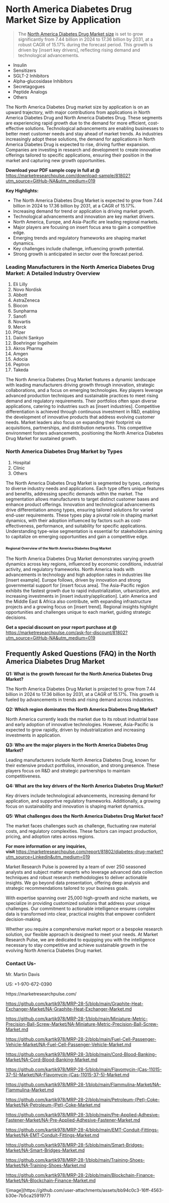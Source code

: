 <h1>North America Diabetes Drug Market&nbsp;Size by Application</h1><blockquote><p>The <a href="https://marketresearchpulse.com/download-sample/81802?utm_source=GitHub-NA&amp;utm_medium=019">North America Diabetes Drug Market size</a> is set to grow significantly from 7.44 billion in 2024 to 17.36 billion by 2031, at a robust CAGR of 15.17% during the forecast period. This growth is driven by [insert key drivers], reflecting rising demand and technological advancements.</p></blockquote><ul><li>Insulin<li> Sensitizers<li> SGLT-2 Inhibitors<li> Alpha-glucosidase Inhibitors<li> Secretagogues<li> Peptide Analogs<li> Others</li></ul><p>The North America Diabetes Drug market size by application is on an upward trajectory, with major contributions from applications in North America Diabetes Drug and North America Diabetes Drug. These segments are experiencing rapid growth due to the demand for more efficient, cost-effective solutions. Technological advancements are enabling businesses to better meet customer needs and stay ahead of market trends. As industries increasingly adopt these solutions, the demand for applications in North America Diabetes Drug is expected to rise, driving further expansion. Companies are investing in research and development to create innovative offerings tailored to specific applications, ensuring their position in the market and capturing new growth opportunities.</p><p><strong>Download your PDF sample copy in full at @ </strong><a href="https://marketresearchpulse.com/download-sample/81802?utm_source=GitHub-NA&amp;utm_medium=019">https://marketresearchpulse.com/download-sample/81802?utm_source=GitHub-NA&amp;utm_medium=019</a></p><p><strong>Key Highlights: </strong></p><ul><li>The North America Diabetes Drug Market is expected to grow from 7.44 billion in 2024 to 17.36 billion by 2031, at a CAGR of 15.17%.</li><li>Increasing demand for trend or application is driving market growth.</li><li>Technological advancements and innovation are key market drivers.</li><li>North America, Europe, and Asia-Pacific are leading regional markets.</li><li>Major players are focusing on insert focus area to gain a competitive edge.</li><li>Emerging trends and regulatory frameworks are shaping market dynamics.</li><li>Key challenges include challenge, influencing growth potential.</li><li>Strong growth is anticipated in sector over the forecast period.</li></ul><h3>Leading Manufacturers in the North America Diabetes Drug Market: A Detailed Industry Overview</h3><ol><li>Eli Lilly</li><li>Novo Nordisk</li><li>Abbott</li><li>AstraZeneca</li><li>Biocon</li><li>Sunpharma</li><li>Sanofi</li><li>Novartis</li><li>Merck</li><li>Pfizer</li><li>Daiichi Sankyo</li><li>Boehringer Ingelheim</li><li>Akros Pharma</li><li>Amgen</li><li>Adocia</li><li>Peptron</li><li>Takeda</li></ol><div class="flex max-w-full flex-col flex-grow"><div class="min-h-8 text-message flex w-full flex-col items-end gap-2 whitespace-normal break-words [.text-message+&amp;]:mt-5" dir="auto" data-message-author-role="assistant" data-message-id="fd8432e4-4910-450d-b182-61b7bfb0a01f" data-message-model-slug="gpt-4o"><div class="flex w-full flex-col gap-1 empty:hidden first:pt-[3px]"><div class="markdown prose w-full break-words dark:prose-invert light"><p>The North America Diabetes Drug Market features a dynamic landscape with leading manufacturers driving growth through innovation, strategic collaborations, and a focus on emerging technologies. Key players leverage advanced production techniques and sustainable practices to meet rising demand and regulatory requirements. Their portfolios often span diverse applications, catering to industries such as [insert industries]. Competitive differentiation is achieved through continuous investment in R&amp;D, enabling the development of innovative products that address evolving customer needs. Market leaders also focus on expanding their footprint via acquisitions, partnerships, and distribution networks. This competitive environment fosters advancements, positioning the North America Diabetes Drug Market for sustained growth.</p></div></div></div></div><h3>North America Diabetes Drug Market by Types</h3><ol><li>Hospital<li> Clinic<li> Others</li></ol><div class="flex max-w-full flex-col flex-grow"><div class="min-h-8 text-message flex w-full flex-col items-end gap-2 whitespace-normal break-words [.text-message+&amp;]:mt-5" dir="auto" data-message-author-role="assistant" data-message-id="084470be-0bb7-4664-bddf-5156b4f41249" data-message-model-slug="gpt-4o-mini"><div class="flex w-full flex-col gap-1 empty:hidden first:pt-[3px]"><div class="markdown prose w-full break-words dark:prose-invert light"><p>The North America Diabetes Drug Market is segmented by types, catering to diverse industry needs and applications. Each type offers unique features and benefits, addressing specific demands within the market. The segmentation allows manufacturers to target distinct customer bases and enhance product offerings. Innovation and technological advancements drive differentiation among types, ensuring tailored solutions for varied end-user requirements. These types play a pivotal role in shaping market dynamics, with their adoption influenced by factors such as cost-effectiveness, performance, and suitability for specific applications. Understanding type-wise segmentation is essential for stakeholders aiming to capitalize on emerging opportunities and gain a competitive edge.</p></div></div></div></div><h3><span style="font-size: 11px;">Regional Overview of the North America Diabetes Drug Market</span></h3><div class="flex max-w-full flex-col flex-grow"><div class="min-h-8 text-message flex w-full flex-col items-end gap-2 whitespace-normal break-words [.text-message+&amp;]:mt-5" dir="auto" data-message-author-role="assistant" data-message-id="e9038762-ce64-4e30-91c9-9bd413514231" data-message-model-slug="gpt-4o-mini"><div class="flex w-full flex-col gap-1 empty:hidden first:pt-[3px]"><div class="markdown prose w-full break-words dark:prose-invert light"><p>The North America Diabetes Drug Market demonstrates varying growth dynamics across key regions, influenced by economic conditions, industrial activity, and regulatory frameworks. North America leads with advancements in technology and high adoption rates in industries like [insert example]. Europe follows, driven by innovation and strong governmental support for [insert focus area]. The Asia-Pacific region exhibits the fastest growth due to rapid industrialization, urbanization, and increasing investments in [insert industry/application]. Latin America and the Middle East &amp; Africa also contribute, with expanding infrastructure projects and a growing focus on [insert trend]. Regional insights highlight opportunities and challenges unique to each market, guiding strategic decisions.</p></div></div></div></div><p><strong>Get a special discount on your report purchase at @ </strong><a href="https://marketresearchpulse.com/ask-for-discount/81802?utm_source=GitHub-NA&amp;utm_medium=019">https://marketresearchpulse.com/ask-for-discount/81802?utm_source=GitHub-NA&amp;utm_medium=019</a></p><h2>Frequently Asked Questions (FAQ) in the North America Diabetes Drug Market</h2><p><strong>Q1: What is the growth forecast for the North America Diabetes Drug Market?</strong></p><p>The North America Diabetes Drug Market is projected to grow from 7.44 billion in 2024 to 17.36 billion by 2031, at a CAGR of 15.17%. This growth is fueled by advancements in trends and rising demand across industries.</p><p><strong>Q2: Which region dominates the North America Diabetes Drug Market?</strong></p><p>North America currently leads the market due to its robust industrial base and early adoption of innovative technologies. However, Asia-Pacific is expected to grow rapidly, driven by industrialization and increasing investments in application.</p><p><strong>Q3: Who are the major players in the North America Diabetes Drug Market?</strong></p><p>Leading manufacturers include North America Diabetes Drug, known for their extensive product portfolios, innovation, and strong presence. These players focus on R&amp;D and strategic partnerships to maintain competitiveness.</p><p><strong>Q4: What are the key drivers of the North America Diabetes Drug Market?</strong></p><p>Key drivers include technological advancements, increasing demand for application, and supportive regulatory frameworks. Additionally, a growing focus on sustainability and innovation is shaping market dynamics.</p><p><strong>Q5: What challenges does the North America Diabetes Drug Market face?</strong></p><p>The market faces challenges such as challenge, fluctuating raw material costs, and regulatory complexities. These factors can impact production, pricing, and adoption rates across regions.</p><p><strong>For more information or any inquiries, visit&nbsp;</strong><a href="https://marketresearchpulse.com/report/81802/diabetes-drug-market?utm_source=Linkedin&utm_medium=019">https://marketresearchpulse.com/report/81802/diabetes-drug-market?utm_source=Linkedin&utm_medium=019</a></p><p>Market Research Pulse is powered by a team of over 250 seasoned analysts and subject matter experts who leverage advanced data collection techniques and robust research methodologies to deliver actionable insights. We go beyond data presentation, offering deep analysis and strategic recommendations tailored to your business goals.</p><p>With expertise spanning over 25,000 high-growth and niche markets, we specialize in providing customized solutions that address your unique challenges. Our commitment to actionable intelligence ensures complex data is transformed into clear, practical insights that empower confident decision-making.</p><p>Whether you require a comprehensive market report or a bespoke research solution, our flexible approach is designed to meet your needs. At Market Research Pulse, we are dedicated to equipping you with the intelligence necessary to stay competitive and achieve sustainable growth in the evolving North America Diabetes Drug market.</p><h3><strong>Contact Us-</strong></h3><p>Mr. Martin Davis</p><p>US: +1-970-672-0390</p><p>https://marketresearchpulse.com/</p><p><a href="https://github.com/kartik978/MRP-28-5/blob/main/Graphite-Heat-Exchanger-Market/NA-Graphite-Heat-Exchanger-Market.md">https://github.com/kartik978/MRP-28-5/blob/main/Graphite-Heat-Exchanger-Market/NA-Graphite-Heat-Exchanger-Market.md</a></p><p><a href="https://github.com/kartik978/MRP-28-1/blob/main/Miniature-Metric-Precision-Ball-Screw-Market/NA-Miniature-Metric-Precision-Ball-Screw-Market.md">https://github.com/kartik978/MRP-28-1/blob/main/Miniature-Metric-Precision-Ball-Screw-Market/NA-Miniature-Metric-Precision-Ball-Screw-Market.md</a></p><p><a href="https://github.com/kartik978/MRP-28-2/blob/main/Fuel-Cell-Passenger-Vehicle-Market/NA-Fuel-Cell-Passenger-Vehicle-Market.md">https://github.com/kartik978/MRP-28-2/blob/main/Fuel-Cell-Passenger-Vehicle-Market/NA-Fuel-Cell-Passenger-Vehicle-Market.md</a></p><p><a href="https://github.com/kartik978/MRP-28-3/blob/main/Cord-Blood-Banking-Market/NA-Cord-Blood-Banking-Market.md">https://github.com/kartik978/MRP-28-3/blob/main/Cord-Blood-Banking-Market/NA-Cord-Blood-Banking-Market.md</a></p><p><a href="https://github.com/kartik978/MRP-28-5/blob/main/Flavomycin-(Cas-11015-37-5)-Market/NA-Flavomycin-(Cas-11015-37-5)-Market.md">https://github.com/kartik978/MRP-28-5/blob/main/Flavomycin-(Cas-11015-37-5)-Market/NA-Flavomycin-(Cas-11015-37-5)-Market.md</a></p><p><a href="https://github.com/kartik978/MRP-28-1/blob/main/Flammulina-Market/NA-Flammulina-Market.md">https://github.com/kartik978/MRP-28-1/blob/main/Flammulina-Market/NA-Flammulina-Market.md</a></p><p><a href="https://github.com/kartik978/MRP-28-2/blob/main/Petroleum-(Pet)-Coke-Market/NA-Petroleum-(Pet)-Coke-Market.md">https://github.com/kartik978/MRP-28-2/blob/main/Petroleum-(Pet)-Coke-Market/NA-Petroleum-(Pet)-Coke-Market.md</a></p><p><a href="https://github.com/kartik978/MRP-28-3/blob/main/Pre-Applied-Adhesive-Fastener-Market/NA-Pre-Applied-Adhesive-Fastener-Market.md">https://github.com/kartik978/MRP-28-3/blob/main/Pre-Applied-Adhesive-Fastener-Market/NA-Pre-Applied-Adhesive-Fastener-Market.md</a></p><p><a href="https://github.com/kartik978/MRP-28-4/blob/main/EMT-Conduit-Fittings-Market/NA-EMT-Conduit-Fittings-Market.md">https://github.com/kartik978/MRP-28-4/blob/main/EMT-Conduit-Fittings-Market/NA-EMT-Conduit-Fittings-Market.md</a></p><p><a href="https://github.com/kartik978/MRP-28-5/blob/main/Smart-Bridges-Market/NA-Smart-Bridges-Market.md">https://github.com/kartik978/MRP-28-5/blob/main/Smart-Bridges-Market/NA-Smart-Bridges-Market.md</a></p><p><a href="https://github.com/kartik978/MRP-28-1/blob/main/Training-Shoes-Market/NA-Training-Shoes-Market.md">https://github.com/kartik978/MRP-28-1/blob/main/Training-Shoes-Market/NA-Training-Shoes-Market.md</a></p><p><a href="https://github.com/kartik978/MRP-28-2/blob/main/Blockchain-Finance-Market/NA-Blockchain-Finance-Market.md">https://github.com/kartik978/MRP-28-2/blob/main/Blockchain-Finance-Market/NA-Blockchain-Finance-Market.md</a></p>
![image](https://github.com/user-attachments/assets/bb94c0c3-16ff-4563-b30e-7b5ca2591977)

